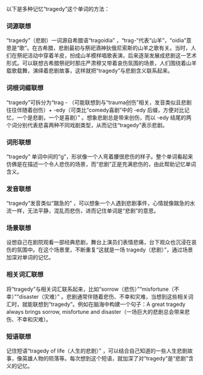 以下是多种记忆“tragedy”这个单词的方法：

### 词源联想
“tragedy”（悲剧）一词源自希腊语“tragoidia” ，“trag-”代表“山羊”，“oidia”意思是“歌”。在古希腊，悲剧最初与祭祀酒神狄俄尼索斯的山羊之歌有关。当时，人们在祭祀活动中穿着羊皮，扮成山羊模样唱歌表演，后来逐渐发展成悲剧这一艺术形式。可以联想古希腊祭祀时那庄严肃穆又带着哀伤氛围的场景，人们围绕着山羊载歌载舞，演绎着悲剧故事，这样就把“tragedy”与悲剧含义联系起来。

### 词根词缀联想
“tragedy”可拆分为“trag - （可能联想到与“trauma创伤”相关，发音类似且悲剧往往伴随着创伤）+ -edy（可类比“comedy喜剧”中的 -edy 后缀，方便对比记忆，一个是悲剧，一个是喜剧）” 。想象悲剧总是带来创伤，而以 -edy 结尾的两个词分别代表悲喜两种不同戏剧类型，从而记住“tragedy”表示悲剧。

### 词形联想
“tragedy” 单词中间的“g”，形状像一个人弯着腰很悲伤的样子。整个单词看起来仿佛是在描述一个令人悲伤的场景，而“悲剧”正是充满悲伤的，由此帮助记忆单词含义。

### 发音联想
“tragedy”发音类似“踹急的” ，可以想象一个人遇到悲剧事件，心情就像踹急的水流一样，无法平静，混乱而悲伤，进而记住单词是“悲剧”的意思。

### 场景联想
设想自己在剧院观看一部经典悲剧，舞台上演员们表情悲痛，台下观众也沉浸在哀伤的氛围中。在这个场景里，不断重复“这就是一场 tragedy（悲剧）”，通过场景加深对单词的记忆。

### 相关词汇联想
将“tragedy”与相关词汇联系起来，比如“sorrow（悲伤）”“misfortune（不幸）”“disaster（灾难）” 。悲剧通常伴随着悲伤、不幸和灾难，当想到这些相关词汇时，就能联想到“tragedy”。例如在脑海中构建一个句子：A great tragedy always brings sorrow, misfortune and disaster（一场巨大的悲剧总会带来悲伤、不幸和灾难）。

### 短语联想
记住短语“tragedy of life（人生的悲剧）” ，可以结合自己知道的一些人生悲剧故事，像英雄人物的陨落等。每次想到这个短语，就加深了对“tragedy”是“悲剧”含义的记忆。 